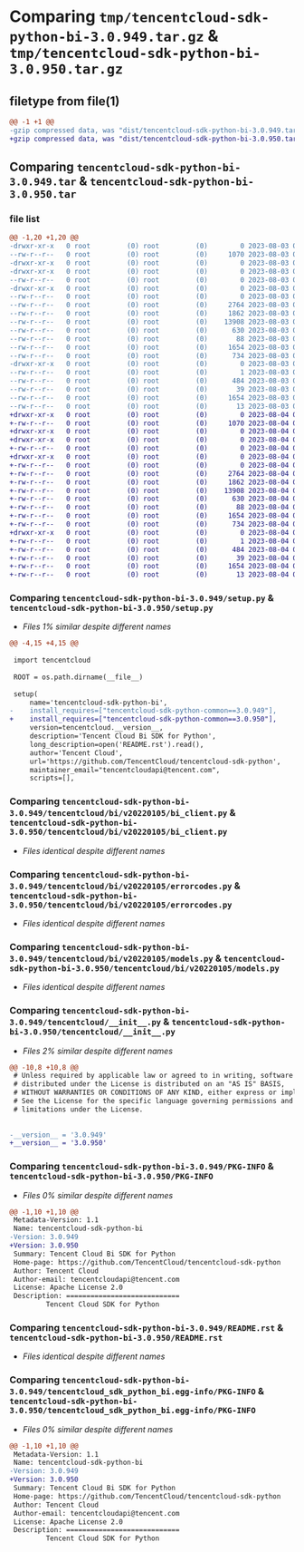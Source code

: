 # Comparing `tmp/tencentcloud-sdk-python-bi-3.0.949.tar.gz` & `tmp/tencentcloud-sdk-python-bi-3.0.950.tar.gz`

## filetype from file(1)

```diff
@@ -1 +1 @@
-gzip compressed data, was "dist/tencentcloud-sdk-python-bi-3.0.949.tar", last modified: Thu Aug  3 00:19:55 2023, max compression
+gzip compressed data, was "dist/tencentcloud-sdk-python-bi-3.0.950.tar", last modified: Fri Aug  4 00:19:52 2023, max compression
```

## Comparing `tencentcloud-sdk-python-bi-3.0.949.tar` & `tencentcloud-sdk-python-bi-3.0.950.tar`

### file list

```diff
@@ -1,20 +1,20 @@
-drwxr-xr-x   0 root         (0) root         (0)        0 2023-08-03 00:19:54.000000 tencentcloud-sdk-python-bi-3.0.949/
--rw-r--r--   0 root         (0) root         (0)     1070 2023-08-03 00:19:54.000000 tencentcloud-sdk-python-bi-3.0.949/setup.py
-drwxr-xr-x   0 root         (0) root         (0)        0 2023-08-03 00:19:54.000000 tencentcloud-sdk-python-bi-3.0.949/tencentcloud/
-drwxr-xr-x   0 root         (0) root         (0)        0 2023-08-03 00:19:54.000000 tencentcloud-sdk-python-bi-3.0.949/tencentcloud/bi/
--rw-r--r--   0 root         (0) root         (0)        0 2023-08-03 00:19:54.000000 tencentcloud-sdk-python-bi-3.0.949/tencentcloud/bi/__init__.py
-drwxr-xr-x   0 root         (0) root         (0)        0 2023-08-03 00:19:54.000000 tencentcloud-sdk-python-bi-3.0.949/tencentcloud/bi/v20220105/
--rw-r--r--   0 root         (0) root         (0)        0 2023-08-03 00:19:54.000000 tencentcloud-sdk-python-bi-3.0.949/tencentcloud/bi/v20220105/__init__.py
--rw-r--r--   0 root         (0) root         (0)     2764 2023-08-03 00:19:54.000000 tencentcloud-sdk-python-bi-3.0.949/tencentcloud/bi/v20220105/bi_client.py
--rw-r--r--   0 root         (0) root         (0)     1862 2023-08-03 00:19:54.000000 tencentcloud-sdk-python-bi-3.0.949/tencentcloud/bi/v20220105/errorcodes.py
--rw-r--r--   0 root         (0) root         (0)    13908 2023-08-03 00:19:54.000000 tencentcloud-sdk-python-bi-3.0.949/tencentcloud/bi/v20220105/models.py
--rw-r--r--   0 root         (0) root         (0)      630 2023-08-03 00:19:54.000000 tencentcloud-sdk-python-bi-3.0.949/tencentcloud/__init__.py
--rw-r--r--   0 root         (0) root         (0)       88 2023-08-03 00:19:55.000000 tencentcloud-sdk-python-bi-3.0.949/setup.cfg
--rw-r--r--   0 root         (0) root         (0)     1654 2023-08-03 00:19:54.000000 tencentcloud-sdk-python-bi-3.0.949/PKG-INFO
--rw-r--r--   0 root         (0) root         (0)      734 2023-08-03 00:19:54.000000 tencentcloud-sdk-python-bi-3.0.949/README.rst
-drwxr-xr-x   0 root         (0) root         (0)        0 2023-08-03 00:19:54.000000 tencentcloud-sdk-python-bi-3.0.949/tencentcloud_sdk_python_bi.egg-info/
--rw-r--r--   0 root         (0) root         (0)        1 2023-08-03 00:19:54.000000 tencentcloud-sdk-python-bi-3.0.949/tencentcloud_sdk_python_bi.egg-info/dependency_links.txt
--rw-r--r--   0 root         (0) root         (0)      484 2023-08-03 00:19:54.000000 tencentcloud-sdk-python-bi-3.0.949/tencentcloud_sdk_python_bi.egg-info/SOURCES.txt
--rw-r--r--   0 root         (0) root         (0)       39 2023-08-03 00:19:54.000000 tencentcloud-sdk-python-bi-3.0.949/tencentcloud_sdk_python_bi.egg-info/requires.txt
--rw-r--r--   0 root         (0) root         (0)     1654 2023-08-03 00:19:54.000000 tencentcloud-sdk-python-bi-3.0.949/tencentcloud_sdk_python_bi.egg-info/PKG-INFO
--rw-r--r--   0 root         (0) root         (0)       13 2023-08-03 00:19:54.000000 tencentcloud-sdk-python-bi-3.0.949/tencentcloud_sdk_python_bi.egg-info/top_level.txt
+drwxr-xr-x   0 root         (0) root         (0)        0 2023-08-04 00:19:52.000000 tencentcloud-sdk-python-bi-3.0.950/
+-rw-r--r--   0 root         (0) root         (0)     1070 2023-08-04 00:19:52.000000 tencentcloud-sdk-python-bi-3.0.950/setup.py
+drwxr-xr-x   0 root         (0) root         (0)        0 2023-08-04 00:19:52.000000 tencentcloud-sdk-python-bi-3.0.950/tencentcloud/
+drwxr-xr-x   0 root         (0) root         (0)        0 2023-08-04 00:19:52.000000 tencentcloud-sdk-python-bi-3.0.950/tencentcloud/bi/
+-rw-r--r--   0 root         (0) root         (0)        0 2023-08-04 00:19:52.000000 tencentcloud-sdk-python-bi-3.0.950/tencentcloud/bi/__init__.py
+drwxr-xr-x   0 root         (0) root         (0)        0 2023-08-04 00:19:52.000000 tencentcloud-sdk-python-bi-3.0.950/tencentcloud/bi/v20220105/
+-rw-r--r--   0 root         (0) root         (0)        0 2023-08-04 00:19:52.000000 tencentcloud-sdk-python-bi-3.0.950/tencentcloud/bi/v20220105/__init__.py
+-rw-r--r--   0 root         (0) root         (0)     2764 2023-08-04 00:19:52.000000 tencentcloud-sdk-python-bi-3.0.950/tencentcloud/bi/v20220105/bi_client.py
+-rw-r--r--   0 root         (0) root         (0)     1862 2023-08-04 00:19:52.000000 tencentcloud-sdk-python-bi-3.0.950/tencentcloud/bi/v20220105/errorcodes.py
+-rw-r--r--   0 root         (0) root         (0)    13908 2023-08-04 00:19:52.000000 tencentcloud-sdk-python-bi-3.0.950/tencentcloud/bi/v20220105/models.py
+-rw-r--r--   0 root         (0) root         (0)      630 2023-08-04 00:19:52.000000 tencentcloud-sdk-python-bi-3.0.950/tencentcloud/__init__.py
+-rw-r--r--   0 root         (0) root         (0)       88 2023-08-04 00:19:52.000000 tencentcloud-sdk-python-bi-3.0.950/setup.cfg
+-rw-r--r--   0 root         (0) root         (0)     1654 2023-08-04 00:19:52.000000 tencentcloud-sdk-python-bi-3.0.950/PKG-INFO
+-rw-r--r--   0 root         (0) root         (0)      734 2023-08-04 00:19:52.000000 tencentcloud-sdk-python-bi-3.0.950/README.rst
+drwxr-xr-x   0 root         (0) root         (0)        0 2023-08-04 00:19:52.000000 tencentcloud-sdk-python-bi-3.0.950/tencentcloud_sdk_python_bi.egg-info/
+-rw-r--r--   0 root         (0) root         (0)        1 2023-08-04 00:19:52.000000 tencentcloud-sdk-python-bi-3.0.950/tencentcloud_sdk_python_bi.egg-info/dependency_links.txt
+-rw-r--r--   0 root         (0) root         (0)      484 2023-08-04 00:19:52.000000 tencentcloud-sdk-python-bi-3.0.950/tencentcloud_sdk_python_bi.egg-info/SOURCES.txt
+-rw-r--r--   0 root         (0) root         (0)       39 2023-08-04 00:19:52.000000 tencentcloud-sdk-python-bi-3.0.950/tencentcloud_sdk_python_bi.egg-info/requires.txt
+-rw-r--r--   0 root         (0) root         (0)     1654 2023-08-04 00:19:52.000000 tencentcloud-sdk-python-bi-3.0.950/tencentcloud_sdk_python_bi.egg-info/PKG-INFO
+-rw-r--r--   0 root         (0) root         (0)       13 2023-08-04 00:19:52.000000 tencentcloud-sdk-python-bi-3.0.950/tencentcloud_sdk_python_bi.egg-info/top_level.txt
```

### Comparing `tencentcloud-sdk-python-bi-3.0.949/setup.py` & `tencentcloud-sdk-python-bi-3.0.950/setup.py`

 * *Files 1% similar despite different names*

```diff
@@ -4,15 +4,15 @@
 
 import tencentcloud
 
 ROOT = os.path.dirname(__file__)
 
 setup(
     name='tencentcloud-sdk-python-bi',
-    install_requires=["tencentcloud-sdk-python-common==3.0.949"],
+    install_requires=["tencentcloud-sdk-python-common==3.0.950"],
     version=tencentcloud.__version__,
     description='Tencent Cloud Bi SDK for Python',
     long_description=open('README.rst').read(),
     author='Tencent Cloud',
     url='https://github.com/TencentCloud/tencentcloud-sdk-python',
     maintainer_email="tencentcloudapi@tencent.com",
     scripts=[],
```

### Comparing `tencentcloud-sdk-python-bi-3.0.949/tencentcloud/bi/v20220105/bi_client.py` & `tencentcloud-sdk-python-bi-3.0.950/tencentcloud/bi/v20220105/bi_client.py`

 * *Files identical despite different names*

### Comparing `tencentcloud-sdk-python-bi-3.0.949/tencentcloud/bi/v20220105/errorcodes.py` & `tencentcloud-sdk-python-bi-3.0.950/tencentcloud/bi/v20220105/errorcodes.py`

 * *Files identical despite different names*

### Comparing `tencentcloud-sdk-python-bi-3.0.949/tencentcloud/bi/v20220105/models.py` & `tencentcloud-sdk-python-bi-3.0.950/tencentcloud/bi/v20220105/models.py`

 * *Files identical despite different names*

### Comparing `tencentcloud-sdk-python-bi-3.0.949/tencentcloud/__init__.py` & `tencentcloud-sdk-python-bi-3.0.950/tencentcloud/__init__.py`

 * *Files 2% similar despite different names*

```diff
@@ -10,8 +10,8 @@
 # Unless required by applicable law or agreed to in writing, software
 # distributed under the License is distributed on an "AS IS" BASIS,
 # WITHOUT WARRANTIES OR CONDITIONS OF ANY KIND, either express or implied.
 # See the License for the specific language governing permissions and
 # limitations under the License.
 
 
-__version__ = '3.0.949'
+__version__ = '3.0.950'
```

### Comparing `tencentcloud-sdk-python-bi-3.0.949/PKG-INFO` & `tencentcloud-sdk-python-bi-3.0.950/PKG-INFO`

 * *Files 0% similar despite different names*

```diff
@@ -1,10 +1,10 @@
 Metadata-Version: 1.1
 Name: tencentcloud-sdk-python-bi
-Version: 3.0.949
+Version: 3.0.950
 Summary: Tencent Cloud Bi SDK for Python
 Home-page: https://github.com/TencentCloud/tencentcloud-sdk-python
 Author: Tencent Cloud
 Author-email: tencentcloudapi@tencent.com
 License: Apache License 2.0
 Description: ============================
         Tencent Cloud SDK for Python
```

### Comparing `tencentcloud-sdk-python-bi-3.0.949/README.rst` & `tencentcloud-sdk-python-bi-3.0.950/README.rst`

 * *Files identical despite different names*

### Comparing `tencentcloud-sdk-python-bi-3.0.949/tencentcloud_sdk_python_bi.egg-info/PKG-INFO` & `tencentcloud-sdk-python-bi-3.0.950/tencentcloud_sdk_python_bi.egg-info/PKG-INFO`

 * *Files 0% similar despite different names*

```diff
@@ -1,10 +1,10 @@
 Metadata-Version: 1.1
 Name: tencentcloud-sdk-python-bi
-Version: 3.0.949
+Version: 3.0.950
 Summary: Tencent Cloud Bi SDK for Python
 Home-page: https://github.com/TencentCloud/tencentcloud-sdk-python
 Author: Tencent Cloud
 Author-email: tencentcloudapi@tencent.com
 License: Apache License 2.0
 Description: ============================
         Tencent Cloud SDK for Python
```

